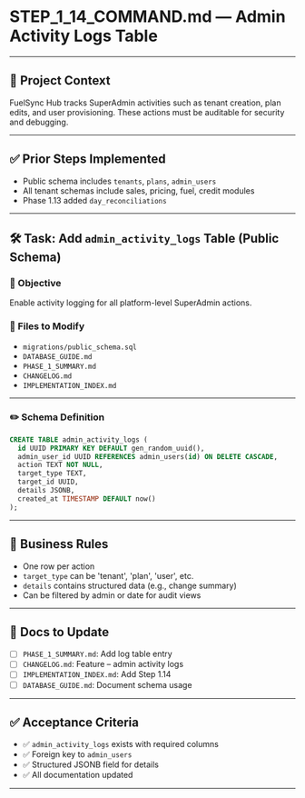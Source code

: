# STEP\_1\_14\_COMMAND.md — Admin Activity Logs Table

---

## 🧠 Project Context

FuelSync Hub tracks SuperAdmin activities such as tenant creation, plan edits, and user provisioning. These actions must be auditable for security and debugging.

---

## ✅ Prior Steps Implemented

* Public schema includes `tenants`, `plans`, `admin_users`
* All tenant schemas include sales, pricing, fuel, credit modules
* Phase 1.13 added `day_reconciliations`

---

## 🛠 Task: Add `admin_activity_logs` Table (Public Schema)

### 🎯 Objective

Enable activity logging for all platform-level SuperAdmin actions.

### 📂 Files to Modify

* `migrations/public_schema.sql`
* `DATABASE_GUIDE.md`
* `PHASE_1_SUMMARY.md`
* `CHANGELOG.md`
* `IMPLEMENTATION_INDEX.md`

---

### ✏️ Schema Definition

```sql
CREATE TABLE admin_activity_logs (
  id UUID PRIMARY KEY DEFAULT gen_random_uuid(),
  admin_user_id UUID REFERENCES admin_users(id) ON DELETE CASCADE,
  action TEXT NOT NULL,
  target_type TEXT,
  target_id UUID,
  details JSONB,
  created_at TIMESTAMP DEFAULT now()
);
```

---

## 🔐 Business Rules

* One row per action
* `target_type` can be 'tenant', 'plan', 'user', etc.
* `details` contains structured data (e.g., change summary)
* Can be filtered by admin or date for audit views

---

## 📓 Docs to Update

* [ ] `PHASE_1_SUMMARY.md`: Add log table entry
* [ ] `CHANGELOG.md`: Feature – admin activity logs
* [ ] `IMPLEMENTATION_INDEX.md`: Add Step 1.14
* [ ] `DATABASE_GUIDE.md`: Document schema usage

---

## ✅ Acceptance Criteria

* ✅ `admin_activity_logs` exists with required columns
* ✅ Foreign key to `admin_users`
* ✅ Structured JSONB field for details
* ✅ All documentation updated

---

